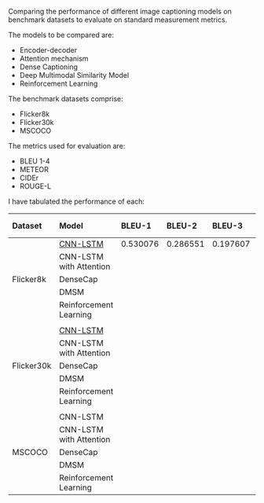 Comparing the performance of different image captioning models on benchmark datasets to evaluate on standard measurement metrics.

The models to be compared are:

- Encoder-decoder
- Attention mechanism
- Dense Captioning
- Deep Multimodal Similarity Model
- Reinforcement Learning

The benchmark datasets comprise:
- Flicker8k
- Flicker30k
- MSCOCO

The metrics used for evaluation are:

* BLEU 1-4
* METEOR 
* CIDEr 
* ROUGE-L


I have tabulated the performance of each:

| Dataset | Model | BLEU-1 | BLEU-2 | BLEU-3 | BLEU-4 | METEOR | CIDEr | ROUGE-L |
|:--------|:--------|:--------|:--------|:--------|:--------|:--------|:--------|:--------|
| | [CNN-LSTM](https://www.kaggle.com/blackcanary/image-caption-flicker8k) | 0.530076 | 0.286551 | 0.197607 | 0.94241 | | | |
| | CNN-LSTM with Attention | | | | | | | |
| Flicker8k | DenseCap | | | | | | | |
| | DMSM | | | | | | | |
| | Reinforcement Learning | | | | | | | |
| | | | | | | | | |
| | [CNN-LSTM](https://www.kaggle.com/blackcanary/image-caption-flicker30k-w-o) | | | | | | | |
| | CNN-LSTM with Attention | | | | | | | |
| Flicker30k | DenseCap | | | | | | | |
| | DMSM | | | | | | | |
| | Reinforcement Learning | | | | | | | |
| | | | | | | | | |
| | CNN-LSTM | | | | | | | |
| | CNN-LSTM with Attention  | | | | | | | |
| MSCOCO | DenseCap | | | | | | | |
| | DMSM | | | | | | | |
| | Reinforcement Learning | | | | | | | |
